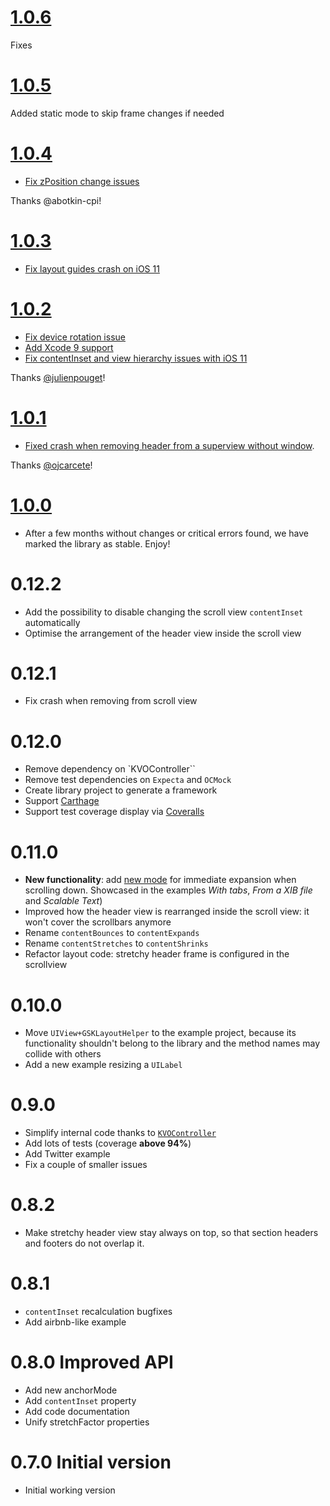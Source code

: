 # [1.0.6](https://github.com/gskbyte/GSKStretchyHeaderView/releases/tag/1.0.6)

Fixes

# [1.0.5](https://github.com/gskbyte/GSKStretchyHeaderView/releases/tag/1.0.5)

Added static mode to skip frame changes if needed

# [1.0.4](https://github.com/gskbyte/GSKStretchyHeaderView/releases/tag/1.0.4)

- [Fix zPosition change issues](https://github.com/gskbyte/GSKStretchyHeaderView/pull/82)

Thanks @abotkin-cpi!

# [1.0.3](https://github.com/gskbyte/GSKStretchyHeaderView/releases/tag/1.0.3)

- [Fix layout guides crash on iOS 11](https://github.com/gskbyte/GSKStretchyHeaderView/pull/71)

# [1.0.2](https://github.com/gskbyte/GSKStretchyHeaderView/releases/tag/1.0.2)

- [Fix device rotation issue](https://github.com/gskbyte/GSKStretchyHeaderView/pull/65)
- [Add Xcode 9 support](https://github.com/gskbyte/GSKStretchyHeaderView/pull/64)
- [Fix contentInset and view hierarchy issues with iOS 11](https://github.com/gskbyte/GSKStretchyHeaderView/pull/68)

Thanks [@julienpouget](https://github.com/julienpouget)!

# [1.0.1](https://github.com/gskbyte/GSKStretchyHeaderView/releases/tag/1.0.1)

- [Fixed crash when removing header from a superview without window](https://github.com/gskbyte/GSKStretchyHeaderView/pull/53). 

Thanks [@ojcarcete](https://github.com/ojcarcete)!

# [1.0.0](https://github.com/gskbyte/GSKStretchyHeaderView/releases/tag/1.0.0)

- After a few months without changes or critical errors found, we have marked the library as stable. Enjoy!

# 0.12.2

- Add the possibility to disable changing the scroll view `contentInset` automatically
- Optimise the arrangement of the header view inside the scroll view

# 0.12.1

- Fix crash when removing from scroll view

# 0.12.0

- Remove dependency on `KVOController``
- Remove test dependencies on `Expecta` and `OCMock`
- Create library project to generate a framework
- Support [Carthage](https://github.com/Carthage/Carthage)
- Support test coverage display via [Coveralls](https://coveralls.io)

# 0.11.0

- **New functionality**: add [new mode](https://github.com/gskbyte/GSKStretchyHeaderView/blob/master/Pod/Classes/GSKStretchyHeaderView.h#L64) for immediate expansion when scrolling down. Showcased in the examples *With tabs*, *From a XIB file* and *Scalable Text*)
- Improved how the header view is rearranged inside the scroll view: it won't cover the scrollbars anymore
- Rename `contentBounces` to `contentExpands`
- Rename `contentStretches` to `contentShrinks`
- Refactor layout code: stretchy header frame is configured in the scrollview

# 0.10.0

- Move `UIView+GSKLayoutHelper` to the example project, because its functionality shouldn't belong to the library and the method names may collide with others
- Add a new example resizing a `UILabel`

# 0.9.0

- Simplify internal code thanks to [`KVOController`](https://github.com/facebook/KVOController)
- Add lots of tests (coverage **above 94%**)
- Add Twitter example
- Fix a couple of smaller issues

# 0.8.2

- Make stretchy header view stay always on top, so that section headers and footers do not overlap it.

# 0.8.1

- `contentInset` recalculation bugfixes
- Add airbnb-like example

# 0.8.0 Improved API

- Add new anchorMode
- Add `contentInset` property
- Add code documentation
- Unify stretchFactor properties

# 0.7.0 Initial version

- Initial working version

